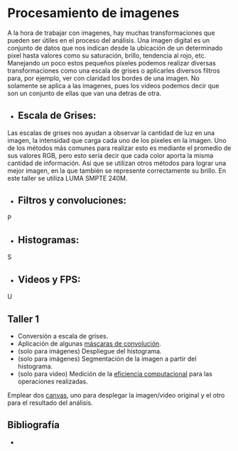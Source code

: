 # Procesamiento de imagenes

A la hora de trabajar con imagenes, hay muchas transformaciones que pueden ser útiles en el proceso del análisis. Una imagen digital es un conjunto de datos que nos indican desde la ubicación de un determinado pixel hasta valores como su saturación, brillo, tendencia al rojo, etc. Manejando un poco estos pequeños pixeles podemos realizar diversas transformaciones como una escala de grises o aplicarles diversos filtros para, por ejemplo, ver con claridad los bordes de una imagen.
No solamente se aplica a las imagenes, pues los videos podemos decir que son un conjunto de ellas que van una detras de otra.

* ## Escala de Grises:

Las escalas de grises nos ayudan a observar la cantidad de luz en una imagen, la intensidad que carga cada uno de los pixeles en la imagen. Uno de los métodos más comunes para realizar esto es mediante el promedio de sus valores RGB, pero esto sería decir que cada color aporta la misma cantidad de información. Asi que se utilizan otros métodos para lograr una mejor imagen, en la que también se represente correctamente su brillo. En este taller se utiliza LUMA SMPTE 240M.

* ## Filtros y convoluciones:

P

* ## Histogramas:

S

* ## Videos y FPS:

U

## Taller 1

* Conversión a escala de grises.
* Aplicación de algunas [máscaras de convolución](https://en.wikipedia.org/wiki/Kernel_(image_processing)).
* (solo para imágenes) Despliegue del histograma.
* (solo para imágenes) Segmentación de la imagen a partir del histograma.
* (solo para video) Medición de la [eficiencia computacional](https://processing.org/reference/frameRate.html) para las operaciones realizadas.

Emplear dos [canvas](https://processing.org/reference/PGraphics.html), uno para desplegar la imagen/video original y el otro para el resultado del análisis.

## Bibliografía

* 
